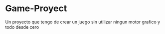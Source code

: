 # Game-Proyect

Un proyecto que tengo de crear un juego sin utilizar ningun motor grafico y todo desde cero 
